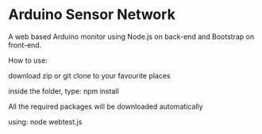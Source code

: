 # Arduino Sensor Network

A web based Arduino monitor using Node.js on back-end and Bootstrap on front-end.

How to use:

download zip or git clone to your favourite places

inside the folder, type: npm install  

All the required packages will be downloaded automatically

using: node webtest.js 
